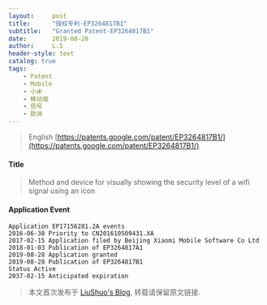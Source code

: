 ```yaml
---
layout:     post
title:      "授权专利-EP3264817B1"
subtitle:   "Granted Patent-EP3264817B1"
date:       2019-08-28
author:     L.S
header-style: text
catalog: true
tags:
    - Patent
    - Mobile
    - 小米
    - 移动端
    - 信号
    - 欧洲
---
```

> English [https://patents.google.com/patent/EP3264817B1/](https://patents.google.com/patent/EP3264817B1/)

#### Title
> Method and device for visually showing the security level of a wifi signal using an icon




#### Application Event
```
Application EP17156281.2A events 
2016-06-30 Priority to CN201610509431.XA
2017-02-15 Application filed by Beijing Xiaomi Mobile Software Co Ltd
2018-01-03 Publication of EP3264817A1
2019-08-28 Application granted
2019-08-28 Publication of EP3264817B1
Status Active
2037-02-15 Anticipated expiration
```
> 本文首次发布于 [LiuShuo's Blog](https://liushuo.me), 
转载请保留原文链接.
